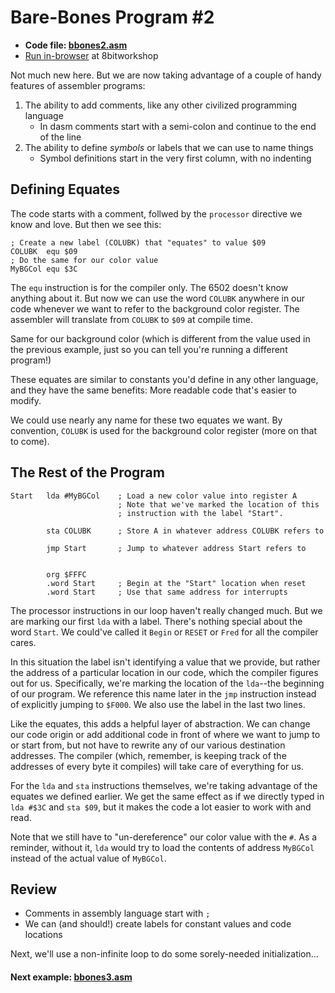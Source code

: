 # Bare-Bones Program #2

* **Code file: [bbones2.asm](./bbones2.asm "Link to source code file for bbones2.asm")**
* [Run in-browser](https://8bitworkshop.com/v3.3.0/embed.html?p=vcs&r=TFpHAAAQAAAAAFTPFAojAQECAwSpPIUJTADw%2FwQfBB8EHwQfBB8EHwQfBB8EHwQfBB8EHwQfBB8EHwQfBB8EHwQfBB8EHwQfBB8EHwQfBB8EHwQfBB8EHwQfBB4EHAQHAPAA8A%3D%3D "Link to in-browser emulation of bbones2.asm") at 8bitworkshop

Not much new here. But we are now taking advantage of a couple of handy features of assembler programs:

1. The ability to add comments, like any other civilized programming language
   * In dasm comments start with a semi-colon and continue to the end of the line
1. The ability to define *symbols* or labels that we can use to name things
   * Symbol definitions start in the very first column, with no indenting

## Defining Equates

The code starts with a comment, follwed by the `processor` directive we know and love. But then we see this:

```assembly
; Create a new label (COLUBK) that "equates" to value $09
COLUBK  equ $09
; Do the same for our color value
MyBGCol equ $3C
```
The `equ` instruction is for the compiler only. The 6502 doesn't know anything about it. But now we can use the word `COLUBK` anywhere in our code whenever we want to refer to the background color register. The assembler will translate from `COLUBK` to `$09` at compile time.

Same for our background color (which is different from the value used in the previous example, just so you can tell you're running a different program!)

These equates are similar to constants you'd define in any other language, and they have the same benefits: More readable code that's easier to modify.

We could use nearly any name for these two equates we want. By convention, `COLUBK` is used for the background color register (more on that to come).

## The Rest of the Program

```assembly
Start   lda #MyBGCol    ; Load a new color value into register A
                        ; Note that we've marked the location of this
                        ; instruction with the label "Start".

        sta COLUBK      ; Store A in whatever address COLUBK refers to

        jmp Start       ; Jump to whatever address Start refers to


        org $FFFC
        .word Start     ; Begin at the "Start" location when reset
        .word Start     ; Use that same address for interrupts
```

The processor instructions in our loop haven't really changed much. But we are marking our first `lda` with a label. There's nothing special about the word `Start`. We could've called it `Begin` or `RESET` or `Fred` for all the compiler cares.

In this situation the label isn't identifying a value that we provide, but rather the address of a particular location in our code, which the compiler figures out for us. Specifically, we're marking the location of the `lda`--the beginning of our program. We reference this name later in the `jmp` instruction instead of explicitly jumping to `$F000`. We also use the label in the last two lines.

Like the equates, this adds a helpful layer of abstraction. We can change our code origin or add additional code in front of where we want to jump to or start from, but not have to rewrite any of our various destination addresses. The compiler (which, remember, is keeping track of the addresses of every byte it compiles) will take care of everything for us.

For the `lda` and `sta` instructions themselves, we're taking advantage of the equates we defined earlier. We get the same effect as if we directly typed in `lda #$3C` and `sta $09`, but it makes the code a lot easier to work with and read.

Note that we still have to "un-dereference" our color value with the `#`. As a reminder, without it, `lda` would try to load the contents of address `MyBGCol` instead of the actual value of `MyBGCol`.


## Review

* Comments in assembly language start with `;`
* We can (and should!) create labels for constant values and code locations

Next, we'll use a non-infinite loop to do some sorely-needed initialization...

#### Next example: [bbones3.asm](./bbones3.md)
